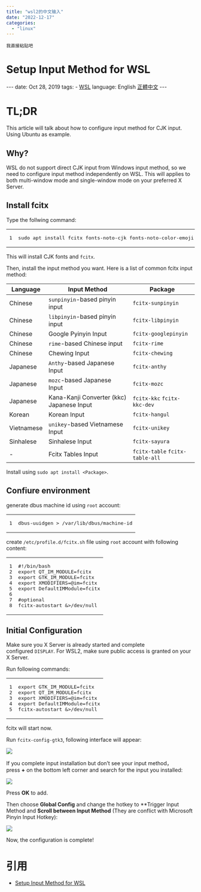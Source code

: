 ```yaml
---
title: "wsl2的中文输入"
date: "2022-12-17"
categories: 
  - "linux"
---
```


```
我直接粘贴吧
```

# Setup Input Method for WSL

\--- date: Oct 28, 2019 tags: - [WSL](https://patrickwu.space/tags/WSL/) language: English [正體中文](https://patrickwu.space/2019/10/28/wsl-fcitx-setup-cn/) ---

# TL;DR

This article will talk about how to configure input method for CJK input. Using Ubuntu as example.

## Why?

WSL do not support direct CJK input from Windows input method, so we need to configure input method independently on WSL. This will applies to both multi-window mode and single-window mode on your preferred X Server.

## Install fcitx

Type the follwing command:

<table><tbody><tr><td class="gutter"><pre><span class="line">1</span></pre></td><td class="code"><pre><span class="line">sudo apt install fcitx fonts-noto-cjk fonts-noto-color-emoji dbus-x11</span></pre></td></tr></tbody></table>

This will install CJK fonts and `fcitx`.

Then, install the input method you want. Here is a list of common fcitx input method:

| Language | Input Method | Package |
| --- | --- | --- |
| Chinese | `sunpinyin`\-based pinyin input | `fcitx-sunpinyin` |
| Chinese | `libpinyin`\-based pinyin input | `fcitx-libpinyin` |
| Chinese | Google Pyinyin Input | `fcitx-googlepinyin` |
| Chinese | `rime`\-based Chinese input | `fcitx-rime` |
| Chinese | Chewing Input | `fcitx-chewing` |
| Japanese | `Anthy`\-based Japanese Input | `fcitx-anthy` |
| Japanese | `mozc`\-based Japanese Input | `fcitx-mozc` |
| Japanese | Kana-Kanji Converter (kkc) Japanese Input | `fcitx-kkc` `fcitx-kkc-dev` |
| Korean | Korean Input | `fcitx-hangul` |
| Vietnamese | `unikey`\-based Vietnamese Input | `fcitx-unikey` |
| Sinhalese | Sinhalese Input | `fcitx-sayura` |
| \- | Fcitx Tables Input | `fcitx-table` `fcitx-table-all` |

Install using `sudo apt install <Package>`.

## Confiure environment

generate dbus machine id using `root` account:

<table><tbody><tr><td class="gutter"><pre><span class="line">1</span></pre></td><td class="code"><pre><span class="line">dbus-uuidgen &gt; /var/lib/dbus/machine-id</span></pre></td></tr></tbody></table>

create `/etc/profile.d/fcitx.sh` file using `root` account with following content:

<table><tbody><tr><td class="gutter"><pre><span class="line">1</span>
<span class="line">2</span>
<span class="line">3</span>
<span class="line">4</span>
<span class="line">5</span>
<span class="line">6</span>
<span class="line">7</span>
<span class="line">8</span></pre></td><td class="code"><pre><span class="line"><span class="meta prompt_">#</span><span class="language-bash">!/bin/bash</span></span>
<span class="line">export QT_IM_MODULE=fcitx</span>
<span class="line">export GTK_IM_MODULE=fcitx</span>
<span class="line">export XMODIFIERS=@im=fcitx</span>
<span class="line">export DefaultIMModule=fcitx</span>
<div></div>
<span class="line"><span class="meta prompt_">#</span><span class="language-bash">optional</span></span>
<span class="line">fcitx-autostart &amp;&gt;/dev/null</span></pre></td></tr></tbody></table>

## Initial Configuration

Make sure you X Server is already started and complete configured `DISPLAY`. For WSL2, make sure public access is granted on your X Server.

Run following commands:

<table><tbody><tr><td class="gutter"><pre><span class="line">1</span>
<span class="line">2</span>
<span class="line">3</span>
<span class="line">4</span>
<span class="line">5</span></pre></td><td class="code"><pre><span class="line">export GTK_IM_MODULE=fcitx</span>
<span class="line">export QT_IM_MODULE=fcitx</span>
<span class="line">export XMODIFIERS=@im=fcitx</span>
<span class="line">export DefaultIMModule=fcitx</span>
<span class="line">fcitx-autostart &amp;&gt;/dev/null</span></pre></td></tr></tbody></table>

fcitx will start now.

Run `fcitx-config-gtk3`, following interface will appear:

![](images/fcitx-1.png)

If you complete input installation but don’t see your input method，press **+** on the bottom left corner and search for the input you installed:

![](images/fcitx-2.png)

Press **OK** to add.

Then choose **Global Config** and change the hotkey to \*\*Trigger Input Method and **Scroll between Input Method** (They are conflict with Microsoft Pinyin Input Hotkey):

![](images/fcitx-3.png)

Now, the configuration is complete!

# 引用

- [Setup Input Method for WSL](https://patrickwu.space/2019/10/28/wsl-fcitx-setup/)

